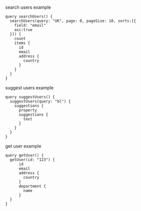 
search users example

```qraphql
query searchUsers() {
  searchUsers(query: "UK", page: 0, pageSize: 10, sorts:[{
    field: "email"
    asc:true
  }]) {
    count
    items {
      id
      email
      address {
        country
      }
    }
  }
}
```

suggest users example

```qraphql
query suggestUsers() {
  suggestUsers(query: "bl") {
    suggestions {
      property
      suggestions {
        text
      }
    }
  }
}
```

get user example

```qraphql
query getUser() {
  getUser(id: "123") {
      id
      email
      address {
        country
      }
      department {
        name
      }
  }  
}
```